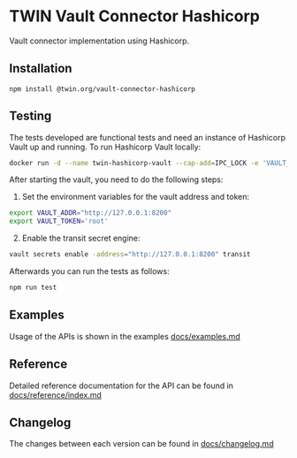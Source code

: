 # TWIN Vault Connector Hashicorp

Vault connector implementation using Hashicorp.

## Installation

```shell
npm install @twin.org/vault-connector-hashicorp
```

## Testing

The tests developed are functional tests and need an instance of Hashicorp Vault up and running. To run Hashicorp Vault locally:

```sh
docker run -d --name twin-hashicorp-vault --cap-add=IPC_LOCK -e 'VAULT_DEV_ROOT_TOKEN_ID=root' -p 8200:8200 hashicorp/vault:1.18.0
```

After starting the vault, you need to do the following steps:

1. Set the environment variables for the vault address and token:

```sh
export VAULT_ADDR="http://127.0.0.1:8200"
export VAULT_TOKEN='root'
```

2. Enable the transit secret engine:

```sh
vault secrets enable -address="http://127.0.0.1:8200" transit
```

Afterwards you can run the tests as follows:

```sh
npm run test
```

## Examples

Usage of the APIs is shown in the examples [docs/examples.md](docs/examples.md)

## Reference

Detailed reference documentation for the API can be found in [docs/reference/index.md](docs/reference/index.md)

## Changelog

The changes between each version can be found in [docs/changelog.md](docs/changelog.md)
